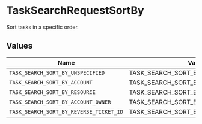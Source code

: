 # TaskSearchRequestSortBy

Sort tasks in a specific order.


## Values

| Name                                    | Value                                   |
| --------------------------------------- | --------------------------------------- |
| `TASK_SEARCH_SORT_BY_UNSPECIFIED`       | TASK_SEARCH_SORT_BY_UNSPECIFIED         |
| `TASK_SEARCH_SORT_BY_ACCOUNT`           | TASK_SEARCH_SORT_BY_ACCOUNT             |
| `TASK_SEARCH_SORT_BY_RESOURCE`          | TASK_SEARCH_SORT_BY_RESOURCE            |
| `TASK_SEARCH_SORT_BY_ACCOUNT_OWNER`     | TASK_SEARCH_SORT_BY_ACCOUNT_OWNER       |
| `TASK_SEARCH_SORT_BY_REVERSE_TICKET_ID` | TASK_SEARCH_SORT_BY_REVERSE_TICKET_ID   |